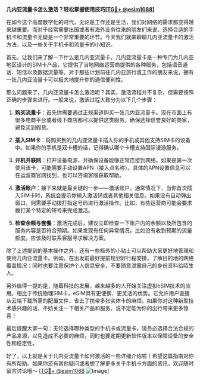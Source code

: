**几内亚流量卡怎么激活？轻松掌握使用技巧[[TG💪+ @esim1088](https://t.me/s/esim1088)]**

在如今这个高度数字化的时代，无论是工作还是生活，我们对网络的需求都变得越来越重要。而对于经常需要出国或者有海外业务往来的朋友们来说，选择合适的手机卡和流量卡无疑是一个非常重要的环节。今天我们就来聊聊几内亚流量卡的激活方法，以及一些关于手机卡和流量卡的小知识。

首先，让我们来了解一下什么是几内亚流量卡。几内亚流量卡是一种专门为几内亚地区设计的SIM卡产品，它提供了当地网络运营商提供的各种服务，包括语音通话、短信以及数据流量等。对于那些计划前往几内亚旅行或工作的朋友来说，拥有一张几内亚流量卡可以极大地提升你的通信便利性。

那么问题来了，几内亚流量卡怎么激活呢？其实，激活流程并不复杂，但需要按照正确的步骤来进行。一般来说，激活过程大致分为以下几个步骤：

1. **购买流量卡**：首先你需要通过正规渠道购买一张几内亚流量卡。现在市面上有很多电商平台或者线下商店都可以提供这类服务。确保选择信誉良好的商家，避免买到假货。

2. **插入SIM卡**：将购买到的几内亚流量卡插入你的手机或其他支持SIM卡的设备中。如果你的手机是双卡槽的话，记得确认哪个卡槽支持国际漫游服务。

3. **开机并联网**：打开设备电源，并确保设备能够正常连接到网络。如果是第一次使用该卡，可能需要手动设置APN（接入点名称）。具体的APN设置信息可以在运营商官网找到，也可以咨询客服获取帮助。

4. **激活账户**：接下来就是最关键的一步——激活账户。通常情况下，当你首次插入SIM卡时，系统会提示你输入激活码或者其他相关信息。如果没有自动弹出窗口，则需要手动拨打指定号码进行激活操作。比如，有些运营商可能会要求拨打某个特定的短号来完成激活。

5. **检查余额与套餐**：激活完成后，建议立即检查一下账户内的余额以及所包含的服务内容是否符合预期。如果发现有任何异常情况，比如没有收到预期的流量额度，应该及时联系客服寻求解决方案。

除了上述提到的基本操作之外，还有一些额外的小贴士可以帮助大家更好地管理和使用几内亚流量卡。例如，在出发前最好提前规划好行程安排，了解目的地的网络覆盖情况；同时也要注意保护个人信息安全，不要随意泄露自己的身份资料给陌生人。

另外值得一提的是，随着科技的发展，越来越多的人开始关注虚拟eSIM技术的应用。相比于传统物理SIM卡，eSIM具有更便携、更灵活的优势。它允许用户直接从云端下载所需的配置文件，省去了携带多张实体卡的麻烦。如果你对这种新型技术感兴趣的话，不妨关注一下相关产品和服务，说不定能为你的出行带来更多惊喜！

最后提醒大家一句：无论选择哪种类型的手机卡或流量卡，请务必选择合法合规的产品来源，以免造成不必要的麻烦。同时也要定期更新软件版本以保障设备的安全性和稳定性。

好了，以上就是关于几内亚流量卡如何激活的一些详细介绍啦！希望这篇指南对你有所帮助。如果你还有其他疑问或者想了解更多关于手机卡方面的资讯，欢迎随时留言讨论哦～ [[TG💪+ @esim1088](https://t.me/s/esim1088) ![Image](https://i.postimg.cc/4NQfJmqS/Snipaste-2025-05-13-00-14-12.png)]